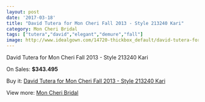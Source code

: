 ```yaml
---
layout: post
date: '2017-03-18'
title: "David Tutera for Mon Cheri Fall 2013 - Style 213240 Kari"
category: Mon Cheri Bridal
tags: ["tutera","david","elegant","demure","fall"]
image: http://www.idealgown.com/14720-thickbox_default/david-tutera-for-mon-cheri-fall-2013-style-213240-kari.jpg
---
```

David Tutera for Mon Cheri Fall 2013 - Style 213240 Kari

On Sales: **$343.495**
<a href="https://www.idealgown.com/en/mon-cheri-bridal/5912-david-tutera-for-mon-cheri-fall-2013-style-213240-kari.html"><amp-img layout="responsive" width="600" height="600" src="//www.idealgown.com/14720-thickbox_default/david-tutera-for-mon-cheri-fall-2013-style-213240-kari.jpg" alt="David Tutera for Mon Cheri Fall 2013 - Style 213240 Kari 0" /></a>
<a href="https://www.idealgown.com/en/mon-cheri-bridal/5912-david-tutera-for-mon-cheri-fall-2013-style-213240-kari.html"><amp-img layout="responsive" width="600" height="600" src="//www.idealgown.com/14722-thickbox_default/david-tutera-for-mon-cheri-fall-2013-style-213240-kari.jpg" alt="David Tutera for Mon Cheri Fall 2013 - Style 213240 Kari 1" /></a>
<a href="https://www.idealgown.com/en/mon-cheri-bridal/5912-david-tutera-for-mon-cheri-fall-2013-style-213240-kari.html"><amp-img layout="responsive" width="600" height="600" src="//www.idealgown.com/14721-thickbox_default/david-tutera-for-mon-cheri-fall-2013-style-213240-kari.jpg" alt="David Tutera for Mon Cheri Fall 2013 - Style 213240 Kari 2" /></a>

Buy it: [David Tutera for Mon Cheri Fall 2013 - Style 213240 Kari](https://www.idealgown.com/en/mon-cheri-bridal/5912-david-tutera-for-mon-cheri-fall-2013-style-213240-kari.html "David Tutera for Mon Cheri Fall 2013 - Style 213240 Kari")

View more: [Mon Cheri Bridal](https://www.idealgown.com/en/88-mon-cheri-bridal "Mon Cheri Bridal")